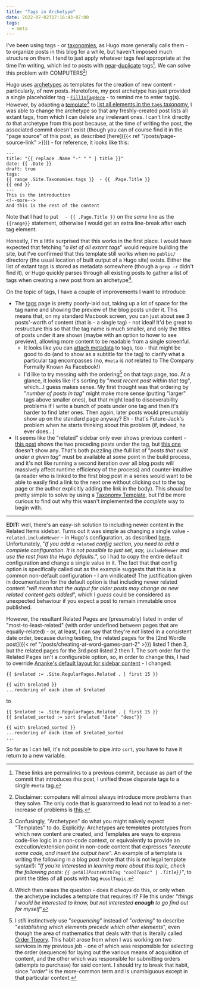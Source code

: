 ```yaml
---
title: "Tags in Archetype"
date: 2022-07-02T17:16:43-07:00
tags:
  - meta
---
```

I've been using tags - or [taxonomies](https://gohugo.io/content-management/taxonomies/), as Hugo more generally calls them - to organize posts in this blog for a while, but haven't imposed much structure on them. I tend to just apply whatever tags feel appropriate at the time I'm writing, which led to posts with [near](https://gitea.scubbo.org/scubbo/blogContent/src/commit/bcb50c6997d9179d899945c481d8588d63d22fa5/blog/content/posts/my-first-post.md?display=source#L5)-[duplicate](https://gitea.scubbo.org/scubbo/blogContent/src/commit/bcb50c6997d9179d899945c481d8588d63d22fa5/blog/content/posts/commenting-enabled.md?display=source#L5) tags[^0]. We can solve this problem with COMPUTERS[^1]!
<!--more-->
Hugo uses [archetypes](https://gohugo.io/content-management/archetypes/) as templates for the creation of new content - particularly, of new posts. Heretofore, my post archetype has just provided a single placeholder tag - [`FillInTagHere`](https://gitea.scubbo.org/scubbo/blogContent/src/branch/main/blog/archetypes/default.md?display=source#L6) - to remind me to enter tag(s). However, by adapting a [template](https://gohugo.io/templates/introduction/)[^2] to [list all elements in the `tags` taxonomy](https://gohugo.io/templates/taxonomy-templates/#example-list-all-site-tags), I was able to change the archetype so that any freshly-created post lists all extant tags, from which I can delete any irrelevant ones. I can't link directly _to_ that archetype from this post because, at the time of writing the post, the associated commit doesn't exist (though you can of course find it in the "page source" of this post, as described [here]({{< ref "/posts/page-source-link" >}})) - for reference, it looks like this:

```
---
title: "{{ replace .Name "-" " " | title }}"
date: {{ .Date }}
draft: true
tags:
{{ range .Site.Taxonomies.tags }}  - {{ .Page.Title }}
{{ end }}
---
This is the introduction
<!--more-->
And this is the rest of the content

```

Note that I had to put `  - {{ .Page.Title }}` on the _same_ line as the `{{range}}` statement, otherwise I would get an extra line-break after each tag element.

Honestly, I'm a little surprised that this works in the first place. I would have expected that fetching "_a list of all extant tags_" would require building the site, but I've confirmed that this template still works when no `public/` directory (the usual location of built output of a Hugo site) exists. Either the list of extant tags is stored as metadata somewhere (though a `grep -r` didn't find it), or Hugo quickly parses through all existing posts to gather a list of tags when creating a new post from an archetype[^3].

On the topic of tags, I have a couple of improvements I want to introduce:
* The [tags](https://blog.scubbo.org/tags/) page is pretty poorly-laid out, taking up a lot of space for the tag name and showing the preview of the blog posts under it. This means that, on my standard Macbook screen, you can just about see 3 posts'-worth of content (that is - a single tag) - not ideal! It'd be great to restructure this so that the tag name is much smaller, and only the titles of posts under it are shown (maybe with an option to hover to see preview), allowing more content to be readable from a single screenful.
  * It looks like you can [attach metadata](https://gohugo.io/content-management/taxonomies/) to tags, too - that might be good to do (and to show as a subtitle for the tag) to clarify what a particular tag encompasses (no, `#meta` is _not_ related to The Company Formally Known As Facebook!)
  * I'd like to try messing with the ordering[^4] on that tags page, too. At a glance, it looks like it's sorting by "_most recent post within that tag_", which...I guess makes sense. My first thought was that ordering by "_number of posts in tag_" might make more sense (putting "larger" tags above smaller ones), but that might lead to discoverability problems if I write a bunch of posts under one tag and then it's harder to find later ones. Then again, later posts would presumably show up on the standard page anyway? Eh - that's Future-Jack's problem when he starts thinking about this problem (if, indeed, he ever does...)
* It seems like the "related" sidebar only ever shows previous content - [this post](https://blog.scubbo.org/posts/cheating-at-word-games-part-3/) shows the two preceding posts under the tag, but [this one](https://blog.scubbo.org/posts/cheating-at-word-games/) doesn't show any. That's both puzzling (the full list of "_posts that exist under a given tag_" must be available at _some_ point in the build process, and it's not like running a second iteration over all blog posts will massively affect runtime efficiency of the process) and counter-intuitive (a reader who is linked to the first blog post in a series would want to be able to easily find a link to the next one without clicking out to the tag page or the author explicitly adding the link in the body). This _should_ be pretty simple to solve by using a [Taxonomy Template](https://gohugo.io/templates/taxonomy-templates/#list-content-with-the-same-taxonomy-term), but I'd be more curious to find out why this wasn't implemented the _complete_ way to begin with.

---

**EDIT:** well, there's an easy-ish solution to including newer content in the Related Items sidebar. Turns out it was simple as changing a single value - `related.includeNewer` - in Hugo's configuration, as described [here](https://gohugo.io/content-management/related/).  Unfortunately, "_If you add a_ `related` _config section, you need to add a complete configuration. It is not possible to just set, say,_ `includeNewer` _and use the rest from the Hugo defaults._", so I had to copy the entire default configuration and change a single value in it. The fact that that config option is specifically called out as the example suggests that this is a common non-default configuration - I am vindicated! The justification given in documentation for the default option is that including newer related content "_will mean that the output for older posts may change as new related content gets added_", which I _guess_ could be considered as unexpected behaviour if you expect a post to remain immutable once published.

However, the resultant Related Pages are (presumably) listed in order of "most-to-least-related" (with order undefined between pages that are equally-related) - or, at least, I can say that they're not listed in a consistent date order, because during testing, the related pages for the [2nd Wordle post]({{< ref "/posts/cheating-at-word-games-part-2" >}}) listed 1 then 3, but the related pages for the 3rd post listed 2 then 1. The sort-order for the Related Pages isn't a configurable option, so, in order to change this, I had to override [Ananke's default layout for sidebar content](https://github.com/theNewDynamic/gohugo-theme-ananke/blob/master/layouts/partials/menu-contextual.html) - I changed:

```
{{ $related := .Site.RegularPages.Related . | first 15 }}

{{ with $related }}
...rendering of each item of $related
```

to

```
{{ $related := .Site.RegularPages.Related . | first 15 }}
{{ $related_sorted := sort $related "Date" "desc"}}

{{ with $related_sorted }}
...rendering of each item of $related_sorted
...
```

So far as I can tell, it's not possible to pipe _into_ `sort`, you have to have it return to a new variable.


[^0]: These links are permalinks to a previous commit, because as part of the commit that introduces _this_ post, I unified those disparate tags to a single `#meta` tag.
[^1]: Disclaimer: computers will almost always introduce more problems than they solve. The only code that is guaranteed to lead not to lead to a net-increase of problems is [this](https://github.com/kelseyhightower/nocode).
[^2]: Confusingly, "Archetypes" do what you might naïvely expect "Templates" to do. Explicitly: Archetypes are ~~templates~~ prototypes from which new content are created, and Templates are ways to express code-like logic in a non-code context, or equivalently to provide an execution/extension point in non-code content that expresses "_execute some code, and insert the output here_". An example of a template is writing the following in a blog post (note that this is not legal template syntax!): "_If you're interested in learning more about this topic, check the following posts: `{{ getAllPostsWithTag "coolTopic" | .Title}}`_", to print the titles of all posts with tag `#coolTopic`.
[^3]: Which then raises the question - does it _always_ do this, or only when the archetype includes a template that requires it? File this under "_things I would be interested to know, but not interested **enough** to go find out for myself_"
[^4]: I _still_ instinctively use "_sequencing_" instead of "_ordering_" to describe "_establishing which elements precede which other elements_", even though the area of mathematics that deals with that is literally called [Order Theory](https://en.wikipedia.org/wiki/Order_theory). This habit arose from when I was working on two services in my previous job - one of which was responsible for selecting the order (sequence) for laying out the various means of acquisition of content, and the other which was responsible for submitting orders (attempts to purchase) for said content. I should try to break that habit, since "_order_" is the more-common term and is unambiguous except in that particular context.